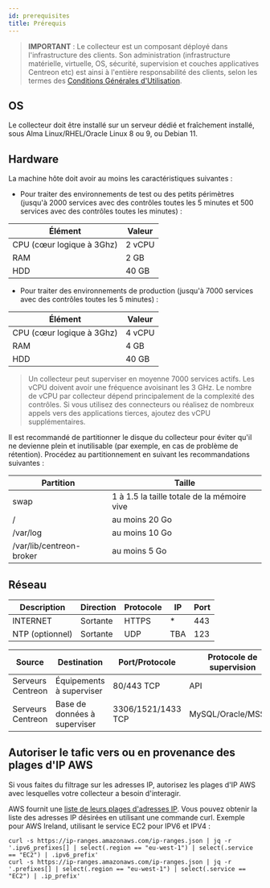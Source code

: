 ```yaml
---
id: prerequisites
title: Prérequis
---
```


> **IMPORTANT** : Le collecteur est un composant déployé dans l'infrastructure des clients. Son administration (infrastructure matérielle, virtuelle, OS, sécurité, supervision et couches applicatives Centreon etc) est ainsi à l'entière responsabilité des clients, selon les termes des [Conditions Générales d'Utilisation](https://www.centreon.com/legal/en/centreon-cloud-services-terms-row).

## OS

Le collecteur doit être installé sur un serveur dédié et fraîchement installé, sous Alma Linux/RHEL/Oracle Linux 8 ou 9, ou Debian 11.

## Hardware

La machine hôte doit avoir au moins les caractéristiques suivantes :

* Pour traiter des environnements de test ou des petits périmètres (jusqu'à 2000 services avec des contrôles toutes les 5 minutes et 500 services avec des contrôles toutes les minutes) :

| Élément                     | Valeur    |
| ----------------------------| --------- |
| CPU  (cœur logique à 3Ghz)  | 2 vCPU    |
| RAM                         | 2 GB      |
| HDD                         | 40 GB     |

* Pour traiter des environnements de production (jusqu'à 7000 services avec des contrôles toutes les 5 minutes) :

| Élément                     | Valeur    |
| ----------------------------| --------- |
| CPU  (cœur logique à 3Ghz)  | 4 vCPU    |
| RAM                         | 4 GB      |
| HDD                         | 40 GB     |

> Un collecteur peut superviser en moyenne 7000 services actifs. Les vCPU doivent avoir une fréquence avoisinant les 3 GHz.
> Le nombre de vCPU par collecteur dépend principalement de la complexité des contrôles. Si vous utilisez des connecteurs
> ou réalisez de nombreux appels vers des applications tierces, ajoutez des vCPU supplémentaires.

Il est recommandé de partitionner le disque du collecteur pour éviter qu'il ne devienne plein et inutilisable (par exemple, en cas de problème de rétention).
Procédez au partitionnement en suivant les recommandations suivantes :

| Partition                  | Taille                                                                                                     |
|----------------------------|------------------------------------------------------------------------------------------------------------|
| swap                       | 1 à 1.5 la taille totale de la mémoire vive                                                                |
| /                          | au moins 20 Go                                                                                             |
| /var/log                   | au moins 10 Go                                                                                             |
| /var/lib/centreon-broker   | au moins 5 Go                                                                                              |

## Réseau

| Description     | Direction | Protocole  | IP           | Port   |
| --------------- | --------- | ---------- | ------------ | ------ |
| INTERNET        | Sortante  | HTTPS      | *            | 443    |
| NTP (optionnel) | Sortante  | UDP        | TBA          | 123    |

| Source             | Destination                  | Port/Protocole     | Protocole de supervision   |
| ------------------ | ---------------------------- | ------------------ | -------------------------- |
| Serveurs Centreon  | Équipements à superviser     | 80/443 TCP         | API                        |
| Serveurs Centreon  | Base de données à superviser | 3306/1521/1433 TCP | MySQL/Oracle/MSSQL         |

## Autoriser le tafic vers ou en provenance des plages d'IP AWS

Si vous faites du filtrage sur les adresses IP, autorisez les plages d'IP AWS avec lesquelles votre collecteur a besoin d'interagir.

AWS fournit une [liste de leurs plages d'adresses IP](https://ip-ranges.amazonaws.com/ip-ranges.json). Vous pouvez obtenir la liste des adresses IP désirées en utilisant une commande curl. Exemple pour AWS Ireland, utilisant le service EC2 pour IPV6 et IPV4 :

```shell
curl -s https://ip-ranges.amazonaws.com/ip-ranges.json | jq -r '.ipv6_prefixes[] | select(.region == "eu-west-1") | select(.service == "EC2") | .ipv6_prefix' 
curl -s https://ip-ranges.amazonaws.com/ip-ranges.json | jq -r '.prefixes[] | select(.region == "eu-west-1") | select(.service == "EC2") | .ip_prefix' 
```

